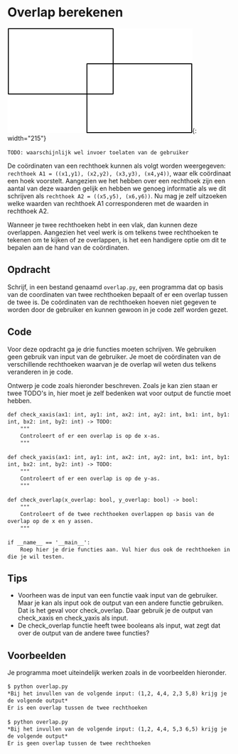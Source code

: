 # Overlap berekenen

![](rechthoeken.png){: width="215"}

`TODO: waarschijnlijk wel invoer toelaten van de gebruiker`

De coördinaten van een rechthoek kunnen als volgt worden weergegeven: `rechthoek A1 = ((x1,y1), (x2,y2), (x3,y3), (x4,y4))`, waar elk coördinaat een hoek voorstelt.
Aangezien we het hebben over een rechthoek zijn een aantal van deze waarden gelijk en hebben we genoeg informatie als we dit schrijven als `rechthoek A2 = ((x5,y5), (x6,y6))`.
Nu mag je zelf uitzoeken welke waarden van rechthoek A1 corresponderen met de waarden in rechthoek A2.

Wanneer je twee rechthoeken hebt in een vlak, dan kunnen deze overlappen.
Aangezien het veel werk is om telkens twee rechthoeken te tekenen om te kijken of ze overlappen, is het een handigere optie om dit te bepalen aan de hand van de coördinaten.

## Opdracht

Schrijf, in een bestand genaamd `overlap.py`, een programma dat op basis van de coordinaten van twee rechthoeken bepaalt of er een overlap tussen de twee is.
De coördinaten van de rechthoeken hoeven niet gegeven te worden door de gebruiker en kunnen gewoon in je code zelf worden gezet.

## Code

Voor deze opdracht ga je drie functies moeten schrijven.
We gebruiken geen gebruik van input van de gebruiker. Je moet de coördinaten van de verschillende rechthoeken waarvan je de overlap wil weten dus telkens veranderen in je code.

Ontwerp je code zoals hieronder beschreven. Zoals je kan zien staan er twee TODO's in, hier moet je zelf bedenken wat voor output de functie moet hebben.

    def check_xaxis(ax1: int, ay1: int, ax2: int, ay2: int, bx1: int, by1: int, bx2: int, by2: int) -> TODO:
        """
        Controleert of er een overlap is op de x-as.
        """

    def check_yaxis(ax1: int, ay1: int, ax2: int, ay2: int, bx1: int, by1: int, bx2: int, by2: int) -> TODO:
        """
        Controleert of er een overlap is op de y-as.
        """

    def check_overlap(x_overlap: bool, y_overlap: bool) -> bool:
        """
        Controleert of de twee rechthoeken overlappen op basis van de overlap op de x en y assen.
        """

    if __name__ == '__main__':
        Roep hier je drie functies aan. Vul hier dus ook de rechthoeken in die je wil testen.

## Tips

* Voorheen was de input van een functie vaak input van de gebruiker. Maar je kan als input ook de output van een andere functie gebruiken. Dat is het geval voor check_overlap. Daar gebruik je de output van check_xaxis en check_yaxis als input.
* De check_overlap functie heeft twee booleans als input, wat zegt dat over de output van de andere twee functies?

## Voorbeelden

Je programma moet uiteindelijk werken zoals in de voorbeelden hieronder.

    $ python overlap.py
    *Bij het invullen van de volgende input: (1,2, 4,4, 2,3 5,8) krijg je de volgende output*
    Er is een overlap tussen de twee rechthoeken

    $ python overlap.py
    *Bij het invullen van de volgende input: (1,2, 4,4, 5,3 6,5) krijg je de volgende output*
    Er is geen overlap tussen de twee rechthoeken
